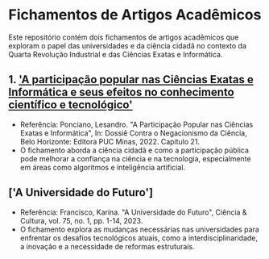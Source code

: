 # Fichamentos de Artigos Acadêmicos

Este repositório contém dois fichamentos de artigos acadêmicos que exploram o papel das universidades e da ciência cidadã no contexto da Quarta Revolução Industrial e das Ciências Exatas e Informática.

## 1. ['A participação popular nas Ciências Exatas e Informática e seus efeitos no conhecimento científico e tecnológico'](A_participação_popular_nas_Ciências_Exatas_e_Informática.md)
* Referência: Ponciano, Lesandro. "A Participação Popular nas Ciências Exatas e Informática", In: Dossiê Contra o Negacionismo da Ciência, Belo Horizonte: Editora PUC Minas, 2022. Capítulo 21.
* O fichamento aborda a ciência cidadã e como a participação pública pode melhorar a confiança na ciência e na tecnologia, especialmente em áreas como algoritmos e inteligência artificial.

## ['A Universidade do Futuro']
* Referência: Francisco, Karina. "A Universidade do Futuro", Ciência & Cultura, vol. 75, no. 1, pp. 1-14, 2023.
* O fichamento explora as mudanças necessárias nas universidades para enfrentar os desafios tecnológicos atuais, como a interdisciplinaridade, a inovação e a necessidade de reformas estruturais.


